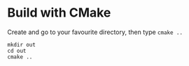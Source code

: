 # Build with CMake

Create and go to your favourite directory, then type `cmake ..`

	mkdir out
	cd out
	cmake ..